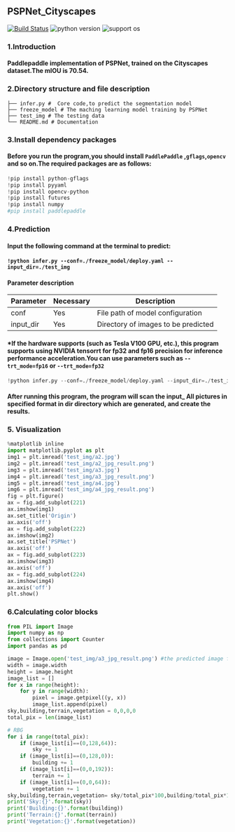 ## PSPNet_Cityscapes

[![Build Status](https://travis-ci.org/PaddlePaddle/PaddleSeg.svg?branch=master)](https://travis-ci.org/PaddlePaddle/PaddleSeg)
![python version](https://img.shields.io/badge/python-3.7+-orange.svg)
![support os](https://img.shields.io/badge/os-linux%2C%20win%2C%20mac-yellow.svg)


### 1.Introduction
#### Paddlepaddle implementation of PSPNet, trained on the Cityscapes dataset.The mIOU is 70.54.

### 2.Directory structure and file description
```
├── infer.py #  Core code,to predict the segmentation model
├── freeze_model # The maching learning model training by PSPNet
├── test_img # The testing data
└── README.md # Documentation
```

### 3.Install dependency packages
#### Before you run the program,you should install `PaddlePaddle` ,`gflags`,`opencv` and so on.The required packages are as follows:


```python
!pip install python-gflags
!pip install pyyaml
!pip install opencv-python
!pip install futures
!pip install numpy
#pip install paddlepaddle
```

### 4.Prediction
#### Input the following command at the terminal to predict:
#### `!python infer.py --conf=./freeze_model/deploy.yaml --input_dir=./test_img`
#### Parameter description


| Parameter| Necessary | Description |
| -------- | -------- | -------- |
| conf     | Yes     | File path of model configuration  |
| input_dir     | Yes     | Directory of images to be predicted |

#### *If the hardware supports (such as Tesla V100 GPU, etc.), this program supports using NVIDIA tensorrt for fp32 and fp16 precision for inference performance acceleration.You can use parameters such as `--trt_mode=fp16` or `--trt_mode=fp32`



```python
!python infer.py --conf=./freeze_model/deploy.yaml --input_dir=./test_img
```


#### After running this program, the program will scan the input_ All pictures in specified format in dir directory which are generated, and create the results.

### 5. Visualization


```python
%matplotlib inline
import matplotlib.pyplot as plt
img1 = plt.imread('test_img/a2.jpg')
img2 = plt.imread('test_img/a2_jpg_result.png')
img3 = plt.imread('test_img/a3.jpg')
img4 = plt.imread('test_img/a3_jpg_result.png')
img5 = plt.imread('test_img/a4.jpg')
img6 = plt.imread('test_img/a4_jpg_result.png')
fig = plt.figure()
ax = fig.add_subplot(221)
ax.imshow(img1)
ax.set_title('Origin')
ax.axis('off')
ax = fig.add_subplot(222)
ax.imshow(img2)
ax.set_title('PSPNet')
ax.axis('off')
ax = fig.add_subplot(223)
ax.imshow(img3)
ax.axis('off')
ax = fig.add_subplot(224)
ax.imshow(img4)
ax.axis('off')
plt.show()
```

###  6.Calculating color blocks


```python
from PIL import Image
import numpy as np
from collections import Counter
import pandas as pd

image = Image.open('test_img/a3_jpg_result.png') #the predicted image file
width = image.width
height = image.height
image_list = []
for x in range(height):
    for y in range(width):
        pixel = image.getpixel((y, x))
        image_list.append(pixel)
sky,building,terrain,vegetation = 0,0,0,0
total_pix = len(image_list)

# RBG
for i in range(total_pix):
    if (image_list[i]==(0,128,64)):
        sky += 1
    if (image_list[i]==(0,128,0)):
        building += 1
    if (image_list[i]==(0,0,192)):
        terrain += 1
    if (image_list[i]==(0,0,64)):
        vegetation += 1
sky,building,terrain,vegetation= sky/total_pix*100,building/total_pix*100,terrain/total_pix*100,vegetation/total_pix*100
print('Sky:{}'.format(sky))
print('Building:{}'.format(building))
print('Terrain:{}'.format(terrain))
print('Vegetation:{}'.format(vegetation))
```


